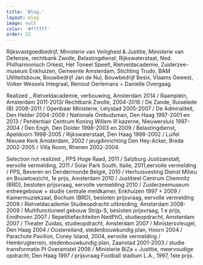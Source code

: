 ```yaml
---
title: 'Blog.'
layout: blog
image: null
color: '#ffffff'
order: 22
---
```


Rijksvastgoedbedrijf, Ministerie van Veiligheid & Justitie, Ministerie van Defensie, rechtbank Zwolle, Belastingdienst, Rijkswaterstaat, Ned. Philharmonisch Orkest, Het Toneel Speelt, Rietveldacademie, Zuiderzee-museum Enkhuizen, Gemeente Amsterdam, Stichting Trudo, BAM Utiliteitsbouw, Bouwbedrijf Jan de Nul, Bouwbedrijf Besix, Vlaams Gewest, Volker Wessels Integraal, Reinout Oerlemans + Danielle Overgaag.

Realized _ Rietveldacademie, verbouwing, Amsterdam 2014 / Raamplein, Amsterdam 2011-2013/ Rechtbank Zwolle, 2004-2016 / De Zande, Ruiselede (B) 2008-2011 / Openbaar Ministerie, Lelystad 2005-2007 / De Admiraliteit, Den Helder 2004-2009 / Nationale Ombudsman, Den Haag 1997-2001 en 2013 / Penitentiair Centrum Koning Willem III kazerne, Nieuwersluis 1997-2004 / Den Engh, Den Dolder 1998-2003 en 2009 / Belastingdienst, Apeldoorn 1998-2005 / Rijkswaterstaat, Den Haag 1998-2002 / Luifel Nieuwe Kerk Amsterdam, 2002 / jeugdinrichting Den Hey-Acker, Breda 2002-2005 / Villa Room, Rhenen 2002-2004.

Selection not realized _ PPS Hoge Raad, 2011 / Salzburg Justizanstalt, eervolle vermelding, 2011 / Solar Park South, Italie, 2011,eervolle vermelding / PPS, Beveren en Dendermonde Belgi&euml;, 2010 / Herhuisvesting Dienst Milieu en Bouwtoezicht, 1e prijs, Amsterdam 2010 / Justitieel Centrum Chemnitz (BRD), besloten prijsvraag, eervolle vermelding 2010 / Zuiderzeemuseum entreegebouw + studie centrale meldkamer, Enkhuizen 1997 + 2009 / Kamermuziekzaal, Bochum (BRD), besloten prijsvraag, eervolle vermelding 2009 / Rietveldacademie Studieopdracht uitbreiding, Amsterdam 2008-2009 / Multifunctioneel gebouw Strijp-S, besloten prijsvraag, 1 e prijs, Eindhoven 2007 / Repetitiefacititeiten NedPhO, studieopdracht, Amsterdam 2007 / Theater Zuidas, studieopdracht, Amsterdam 2007 / Ministersvleugel, Den Haag 2004 / Oostereiland, stedenbouwkundig plan, Hoorn 2004 / Parachute Pavilion, Coney Island, 2004, eervolle vermelding / Hembrugterrein, stedenbouwkundig plan, Zaanstad 2001-2003 / studie transformatie PI Overamstel 2006 / Ministerie BiZa + Justitie, meervoudige opdracht, Den Haag 1997 / prijsvraag Football stadium L.A., 1997, 1ste prijs.